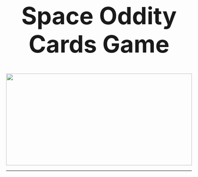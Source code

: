 <h1 style="font-size: 4rem; text-align: center;">Space Oddity Cards Game</h1>
<img src="./white-bh.png" style="height: 250px; width: 100%; object-fit: cover"/>
<hr/>
